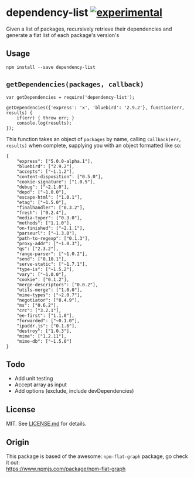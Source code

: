 # dependency-list [![experimental](http://hughsk.github.io/stability-badges/dist/experimental.svg)](http://github.com/hughsk/stability-badges) #

Given a list of packages, recursively retrieve their dependencies and generate a flat list of each package's version's

## Usage ##
`npm install --save dependency-list`

## `getDependencies(packages, callback)`

```
var getDependencies = require('dependency-list');

getDependencies({'express': 'x', 'bluebird': '2.9.2'}, function(err, results) {
    if(err) { throw err; }
    console.log(results);
});
```

This function takes an object of `packages` by name, calling `callback(err, results)`
when complete, supplying you with an object formatted like so:

``` 
{
    "express": ["5.0.0-alpha.1"],
    "bluebird": ["2.9.2"],
    "accepts": ["~1.1.2"],
    "content-disposition": ["0.5.0"],
    "cookie-signature": ["1.0.5"],
    "debug": ["~2.1.0"],
    "depd": ["~1.0.0"],
    "escape-html": ["1.0.1"],
    "etag": ["~1.5.0"],
    "finalhandler": ["0.3.2"],
    "fresh": ["0.2.4"],
    "media-typer": ["0.3.0"],
    "methods": ["1.1.0"],
    "on-finished": ["~2.1.1"],
    "parseurl": ["~1.3.0"],
    "path-to-regexp": ["0.1.3"],
    "proxy-addr": ["~1.0.3"],
    "qs": ["2.3.2"],
    "range-parser": ["~1.0.2"],
    "send": ["0.10.1"],
    "serve-static": ["~1.7.1"],
    "type-is": ["~1.5.2"],
    "vary": ["~1.0.0"],
    "cookie": ["0.1.2"],
    "merge-descriptors": ["0.0.2"],
    "utils-merge": ["1.0.0"],
    "mime-types": ["~2.0.7"],
    "negotiator": ["0.4.9"],
    "ms": ["0.6.2"],
    "crc": ["3.2.1"],
    "ee-first": ["1.1.0"],
    "forwarded": ["~0.1.0"],
    "ipaddr.js": ["0.1.6"],
    "destroy": ["1.0.3"],
    "mime": ["1.2.11"],
    "mime-db": ["~1.5.0"]
}
```

## Todo ##
* Add unit testing
* Accept array as input
* Add options (exclude, include devDependencies)

## License ##

MIT. See [LICENSE.md](http://github.com/hughsk/npm-flat-graph/blob/master/LICENSE.md) for details.


## Origin ##
This package is based of the awesome: `npm-flat-graph` package, go check it out:  
https://www.npmjs.com/package/npm-flat-graph
